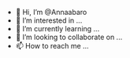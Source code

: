 - 👋 Hi, I’m @Annaabaro
- 👀 I’m interested in ...
- 🌱 I’m currently learning ...
- 💞️ I’m looking to collaborate on ...
- 📫 How to reach me ...

<!---
Annaabaro/Annaabaro is a ✨ special ✨ repository because its `README.md` (this file) appears on your GitHub profile.
You can click the Preview link to take a look at your changes.
--->

